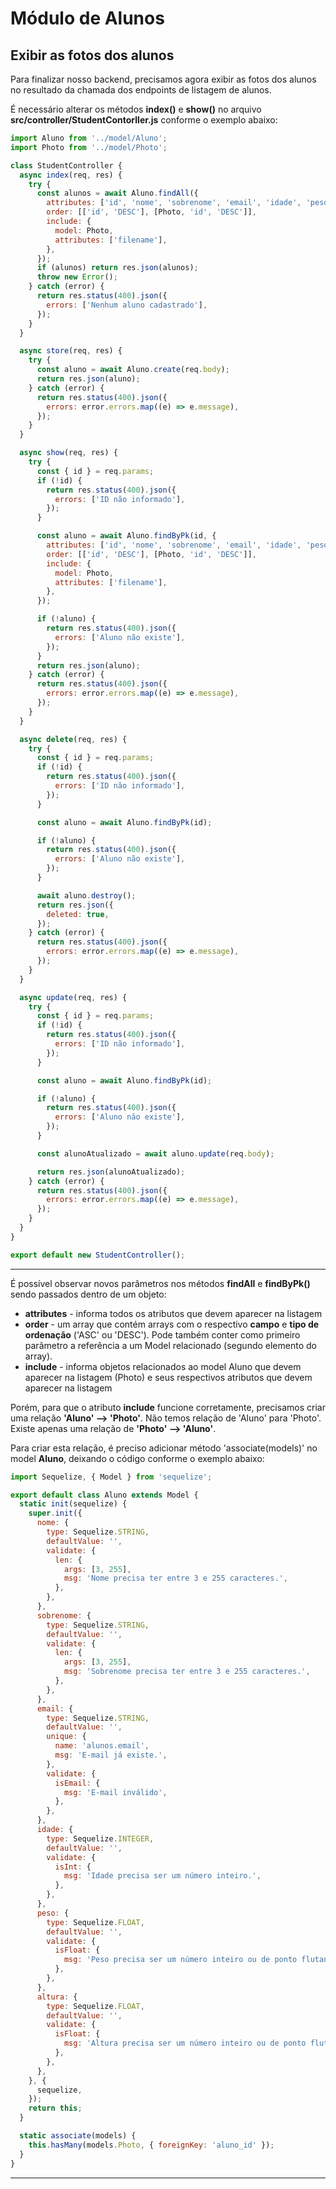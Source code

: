 # Módulo de Alunos

## Exibir as fotos dos alunos

Para finalizar nosso backend, precisamos agora exibir as fotos dos alunos no resultado da chamada dos endpoints de listagem de alunos.

É necessário alterar os métodos **index()** e **show()** no arquivo **src/controller/StudentContorller.js** conforme o exemplo abaixo:

```javascript
import Aluno from '../model/Aluno';
import Photo from '../model/Photo';

class StudentController {
  async index(req, res) {
    try {
      const alunos = await Aluno.findAll({
        attributes: ['id', 'nome', 'sobrenome', 'email', 'idade', 'peso', 'altura'],
        order: [['id', 'DESC'], [Photo, 'id', 'DESC']],
        include: {
          model: Photo,
          attributes: ['filename'],
        },
      });
      if (alunos) return res.json(alunos);
      throw new Error();
    } catch (error) {
      return res.status(400).json({
        errors: ['Nenhum aluno cadastrado'],
      });
    }
  }

  async store(req, res) {
    try {
      const aluno = await Aluno.create(req.body);
      return res.json(aluno);
    } catch (error) {
      return res.status(400).json({
        errors: error.errors.map((e) => e.message),
      });
    }
  }

  async show(req, res) {
    try {
      const { id } = req.params;
      if (!id) {
        return res.status(400).json({
          errors: ['ID não informado'],
        });
      }

      const aluno = await Aluno.findByPk(id, {
        attributes: ['id', 'nome', 'sobrenome', 'email', 'idade', 'peso', 'altura'],
        order: [['id', 'DESC'], [Photo, 'id', 'DESC']],
        include: {
          model: Photo,
          attributes: ['filename'],
        },
      });

      if (!aluno) {
        return res.status(400).json({
          errors: ['Aluno não existe'],
        });
      }
      return res.json(aluno);
    } catch (error) {
      return res.status(400).json({
        errors: error.errors.map((e) => e.message),
      });
    }
  }

  async delete(req, res) {
    try {
      const { id } = req.params;
      if (!id) {
        return res.status(400).json({
          errors: ['ID não informado'],
        });
      }

      const aluno = await Aluno.findByPk(id);

      if (!aluno) {
        return res.status(400).json({
          errors: ['Aluno não existe'],
        });
      }

      await aluno.destroy();
      return res.json({
        deleted: true,
      });
    } catch (error) {
      return res.status(400).json({
        errors: error.errors.map((e) => e.message),
      });
    }
  }

  async update(req, res) {
    try {
      const { id } = req.params;
      if (!id) {
        return res.status(400).json({
          errors: ['ID não informado'],
        });
      }

      const aluno = await Aluno.findByPk(id);

      if (!aluno) {
        return res.status(400).json({
          errors: ['Aluno não existe'],
        });
      }

      const alunoAtualizado = await aluno.update(req.body);

      return res.json(alunoAtualizado);
    } catch (error) {
      return res.status(400).json({
        errors: error.errors.map((e) => e.message),
      });
    }
  }
}

export default new StudentController();
```

---

É possível observar novos parâmetros nos métodos **findAll** e **findByPk()** sendo passados dentro de um objeto:

- **attributes** - informa todos os atributos que devem aparecer na listagem
- **order** - um array que contém arrays com o respectivo **campo** e **tipo de ordenação** ('ASC' ou 'DESC'). Pode também conter como primeiro parâmetro a referência a um Model relacionado (segundo elemento do array).
- **include** - informa objetos relacionados ao model Aluno que devem aparecer na listagem (Photo) e seus respectivos atributos que devem aparecer na listagem

Porém, para que o atributo **include** funcione corretamente, precisamos criar uma relação **'Aluno' --> 'Photo'**.
Não temos relação de 'Aluno' para 'Photo'. Existe apenas uma relação de **'Photo' --> 'Aluno'**.

Para criar esta relação, é preciso adicionar método 'associate(models)' no model **Aluno**, deixando o código conforme o exemplo abaixo:

```javascript
import Sequelize, { Model } from 'sequelize';

export default class Aluno extends Model {
  static init(sequelize) {
    super.init({
      nome: {
        type: Sequelize.STRING,
        defaultValue: '',
        validate: {
          len: {
            args: [3, 255],
            msg: 'Nome precisa ter entre 3 e 255 caracteres.',
          },
        },
      },
      sobrenome: {
        type: Sequelize.STRING,
        defaultValue: '',
        validate: {
          len: {
            args: [3, 255],
            msg: 'Sobrenome precisa ter entre 3 e 255 caracteres.',
          },
        },
      },
      email: {
        type: Sequelize.STRING,
        defaultValue: '',
        unique: {
          name: 'alunos.email',
          msg: 'E-mail já existe.',
        },
        validate: {
          isEmail: {
            msg: 'E-mail inválido',
          },
        },
      },
      idade: {
        type: Sequelize.INTEGER,
        defaultValue: '',
        validate: {
          isInt: {
            msg: 'Idade precisa ser um número inteiro.',
          },
        },
      },
      peso: {
        type: Sequelize.FLOAT,
        defaultValue: '',
        validate: {
          isFloat: {
            msg: 'Peso precisa ser um número inteiro ou de ponto flutante.',
          },
        },
      },
      altura: {
        type: Sequelize.FLOAT,
        defaultValue: '',
        validate: {
          isFloat: {
            msg: 'Altura precisa ser um número inteiro ou de ponto flutante.',
          },
        },
      },
    }, {
      sequelize,
    });
    return this;
  }

  static associate(models) {
    this.hasMany(models.Photo, { foreignKey: 'aluno_id' });
  }
}
```

---

